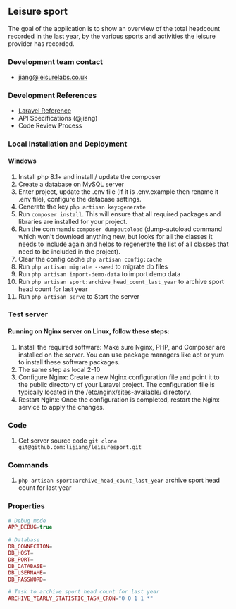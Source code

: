 ## Leisure sport 

The goal of the application is to show an overview of the total headcount recorded in the
last year, by the various sports and activities the leisure provider has recorded.

### Development team contact
- jiang@leisurelabs.co.uk

### Development References
- [Laravel Reference](https://laravel.com/docs)
- API Specifications (@jiang)
- Code Review Process

### Local Installation and Deployment
#### Windows
1. Install php 8.1+ and install / update the composer
2. Create a database on MySQL server
3. Enter project, update the .env file (if it is .env.example then rename it .env file), configure the database settings.
4. Generate the key `php artisan key:generate`
5. Run `composer install`. This will ensure that all required packages and libraries are installed for your project.
6. Run the commands `composer dumpautoload` (dump-autoload command which won't download anything new, but looks for all the classes it needs to include again and helps to regenerate the list of all classes that need to be included in the project).
7. Clear the config cache `php artisan config:cache`
8. Run `php artisan migrate --seed` to migrate db files
9. Run `php artisan import-demo-data` to import demo data
10. Run `php artisan sport:archive_head_count_last_year` to archive sport head count for last year
11. Run `php artisan serve` to Start the server

### Test server
#### Running on Nginx server on Linux, follow these steps:
1. Install the required software: Make sure Nginx, PHP, and Composer are installed on the server. You can use package managers like apt or yum to install these software packages.
2. The same step as local 2-10
3. Configure Nginx: Create a new Nginx configuration file and point it to the public directory of your Laravel project. The configuration file is typically located in the /etc/nginx/sites-available/ directory.
4. Restart Nginx: Once the configuration is completed, restart the Nginx service to apply the changes.

### Code
1. Get server source code `git clone git@github.com:lijiang/leisuresport.git`

### Commands
1. `php artisan sport:archive_head_count_last_year` archive sport head count for last year


### Properties
```php
# Debug mode
APP_DEBUG=true

# Database
DB_CONNECTION=
DB_HOST=
DB_PORT=
DB_DATABASE=
DB_USERNAME=
DB_PASSWORD=

# Task to archive sport head count for last year
ARCHIVE_YEARLY_STATISTIC_TASK_CRON="0 0 1 1 *"

```
